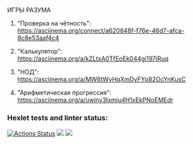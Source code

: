 ИГРЫ РАЗУМА  
1. "Проверка на чётность":  
   https://asciinema.org/connect/a620848f-f76e-46d7-afca-8c8e53aaf4c4

2. "Калькулятор":  
   https://asciinema.org/a/kZLtxA0TfEoEk044gi197jRuq

3. "НОД":  
   https://asciinema.org/a/MW6tWyHqXmDyFYp82OcYnKusC

3. "Арифметическая прогрессия":  
   https://asciinema.org/a/uwiny3Ixmju4H1xEkPNoEMEdr




### Hexlet tests and linter status:
[![Actions Status](https://github.com/smolyAS/java-project-61/workflows/hexlet-check/badge.svg)](https://github.com/smolyAS/java-project-61/actions)
<a href="https://codeclimate.com/github/codeclimate/codeclimate/maintainability"><img src="https://api.codeclimate.com/v1/badges/a99a88d28ad37a79dbf6/maintainability" /></a>
<a href="https://codeclimate.com/github/codeclimate/codeclimate/test_coverage"><img src="https://api.codeclimate.com/v1/badges/a99a88d28ad37a79dbf6/test_coverage" /></a>


